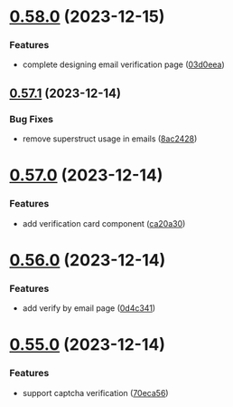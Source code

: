 # [0.58.0](https://github.com/onesoft-sudo/sudobot-dashboard/compare/v0.57.1...v0.58.0) (2023-12-15)


### Features

* complete designing email verification page ([03d0eea](https://github.com/onesoft-sudo/sudobot-dashboard/commit/03d0eea67e2455412dee925db0205bb43e069109))



## [0.57.1](https://github.com/onesoft-sudo/sudobot-dashboard/compare/v0.57.0...v0.57.1) (2023-12-14)


### Bug Fixes

* remove superstruct usage in emails ([8ac2428](https://github.com/onesoft-sudo/sudobot-dashboard/commit/8ac24281a78030f63e924a04fc7407e957696e2d))



# [0.57.0](https://github.com/onesoft-sudo/sudobot-dashboard/compare/v0.56.0...v0.57.0) (2023-12-14)


### Features

* add verification card component ([ca20a30](https://github.com/onesoft-sudo/sudobot-dashboard/commit/ca20a305b0415e079bb98d6ec4bd5435f93864a9))



# [0.56.0](https://github.com/onesoft-sudo/sudobot-dashboard/compare/v0.55.0...v0.56.0) (2023-12-14)


### Features

* add verify by email page ([0d4c341](https://github.com/onesoft-sudo/sudobot-dashboard/commit/0d4c3411566a7dfba1b7188e7abf3a273a53d634))



# [0.55.0](https://github.com/onesoft-sudo/sudobot-dashboard/compare/v0.54.0...v0.55.0) (2023-12-14)


### Features

* support captcha verification ([70eca56](https://github.com/onesoft-sudo/sudobot-dashboard/commit/70eca56866e69b295f436d39bb397d5b2f1645fc))




